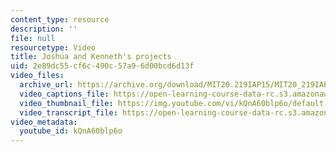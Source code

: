 ```yaml
---
content_type: resource
description: ''
file: null
resourcetype: Video
title: Joshua and Kenneth's projects
uid: 2e89dc55-cf6c-490c-57a9-6d00bcd6d13f
video_files:
  archive_url: https://archive.org/download/MIT20.219IAP15/MIT20_219IAP15_D10P2_300k.mp4
  video_captions_file: https://open-learning-course-data-rc.s3.amazonaws.com/20-219-becoming-the-next-bill-nye-writing-and-hosting-the-educational-show-january-iap-2015/339d2bb71cd45d8da5a3e80238f58352_kQnA60blp6o.vtt
  video_thumbnail_file: https://img.youtube.com/vi/kQnA60blp6o/default.jpg
  video_transcript_file: https://open-learning-course-data-rc.s3.amazonaws.com/20-219-becoming-the-next-bill-nye-writing-and-hosting-the-educational-show-january-iap-2015/b68cfc518d5993f76aa2dcfb139d310d_kQnA60blp6o.pdf
video_metadata:
  youtube_id: kQnA60blp6o
---
```

